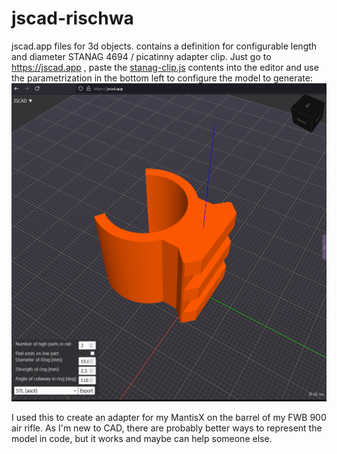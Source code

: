 # jscad-rischwa
jscad.app files for 3d objects. contains a definition for configurable length and diameter STANAG 4694 / picatinny adapter clip.
Just go to https://jscad.app , paste the [stanag-clip.js](stanag-clip/stanag-clip.js) contents into the editor and use the parametrization in the bottom left to configure the model to generate:
![Example of stanag 4694 clip generation](stanag-clip/stanag-clip-example.png)

I used this to create an adapter for my MantisX on the barrel of my FWB 900 air rifle.
As I'm new to CAD, there are probably better ways to represent the model in code, but it works and maybe can help someone else.
